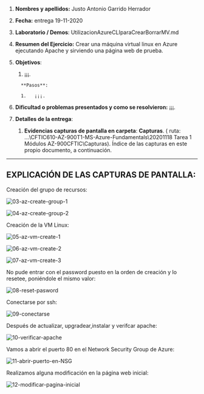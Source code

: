 1. **Nombres y apellidos:** Justo Antonio Garrido Herrador
2. **Fecha:** entrega 19-11-2020
3. **Laboratorio / Demos**: UtilizacionAzureCLIparaCrearBorrarMV.md
4. **Resumen del Ejercicio:** Crear una máquina virtual linux en Azure ejecutando Apache y sirviendo una página web de prueba.
1. **Objetivos**: 
   
      1.  ¡¡¡. 
      
         **Pasos**: 
      
         1.   ¡¡¡.
6. **Dificultad o problemas presentados y como se resolvieron:** ¡¡¡.
7. **Detalles de la entrega**:
   
      1. **Evidencias capturas de pantalla en carpeta**: **Capturas**. ( ruta: ...\\CFTIC610-AZ-900T1-MS-Azure-Fundamentals\20201118 Tarea 1 Módulos AZ-900CFTIC\Capturas). Índice de las capturas en este propio documento, a continuación.



------

## EXPLICACIÓN DE LAS CAPTURAS DE PANTALLA:



Creación del grupo de recursos:

![03-az-create-group-1](.\Capturas\03-az-create-group-1.png)



![04-az-create-group-2](.\Capturas\04-az-create-group-2.png)




Creación de la VM Linux:



![05-az-vm-create-1](.\Capturas\05-az-vm-create-1.png)



![06-az-vm-create-2](.\Capturas\06-az-vm-create-2.png)



![07-az-vm-create-3](.\Capturas\07-az-vm-create-3.png)



No pude entrar con el password puesto en la orden de creación y lo resetee, poniéndole el mismo valor:

![08-reset-pasword](.\Capturas\08-reset-pasword.png)



Conectarse por ssh:



![09-conectarse](.\Capturas\09-conectarse.png)



Después de actualizar, upgradear,instalar y verifcar apache:



![10-verificar-apache](.\Capturas\10-verificar-apache.png)



Vamos a abrir el puerto 80 en el Network Security Group de Azure:



![11-abrir-puerto-en-NSG](.\Capturas\11-abrir-puerto-en-NSG.png)




Realizamos alguna modificación en la página web inicial: 




![12-modificar-pagina-inicial](.\Capturas\12-modificar-pagina-inicial.png)




